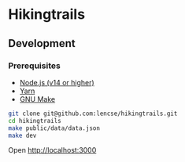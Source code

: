 # Hikingtrails

## Development

### Prerequisites

* [Node.js (v14 or higher)](https://nodejs.org/en/)
* [Yarn](https://yarnpkg.com/)
* [GNU Make](https://www.gnu.org/software/make/)

````sh
git clone git@github.com:lencse/hikingtrails.git
cd hikingtrails
make public/data/data.json
make dev
````

Open [http://localhost:3000](http://localhost:3000)
